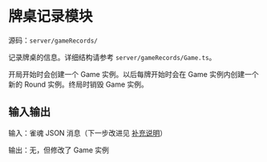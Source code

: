 # 牌桌记录模块

源码：`server/gameRecords/`

记录牌桌的信息。详细结构请参考 `server/gameRecords/Game.ts`。

开局开始时会创建一个 Game 实例。以后每牌开始时会在 Game 实例内创建一个新的 Round 实例。终局时销毁 Game 实例。

## 输入输出

输入：雀魂 JSON 消息（下一步改进见 [补充说明](./majsoul.md#补充说明)）

输出：无，但修改了 Game 实例
